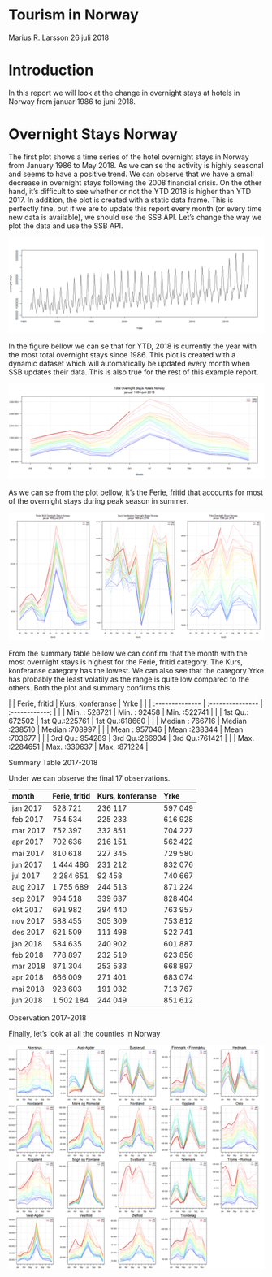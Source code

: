 Tourism in Norway
================
Marius R. Larsson
26 juli 2018

# Introduction

In this report we will look at the change in overnight stays at hotels
in Norway from januar 1986 to juni 2018.

# Overnight Stays Norway

The first plot shows a time series of the hotel overnight stays in
Norway from January 1986 to May 2018. As we can se the activity is
highly seasonal and seems to have a positive trend. We can observe that
we have a small decrease in overnight stays following the 2008 financial
crisis. On the other hand, it’s difficult to see whether or not the YTD
2018 is higher than YTD 2017. In addition, the plot is created with a
static data frame. This is perfectly fine, but if we are to update this
report every month (or every time new data is available), we should use
the SSB API. Let’s change the way we plot the data and use the SSB
API.

![](README_files/figure-gfm/extract%20data%20and%20regular%20ts%20plot-1.png)<!-- -->

In the figure bellow we can se that for YTD, 2018 is currently the year
with the most total overnight stays since 1986. This plot is created
with a dynamic dataset which will automatically be updated every month
when SSB updates their data. This is also true for the rest of this
example
report.

![](README_files/figure-gfm/total%20overnight%20stays%20plot-1.png)<!-- -->

As we can se from the plot bellow, it’s the Ferie, fritid that accounts
for most of the overnight stays during peak season in
summer.

![](README_files/figure-gfm/overnight%20stays%20by%20purpose%20plot-1.png)<!-- -->

From the summary table bellow we can confirm that the month with the
most overnight stays is highest for the Ferie, fritid category. The
Kurs, konferanse category has the lowest. We can also see that the
category Yrke has probably the least volatily as the range is quite low
compared to the others. Both the plot and summary confirms this.

|  | Ferie, fritid   | Kurs, konferanse |      Yrke      |
|  | :-------------- | :--------------- | :------------: |
|  | Min. : 528721   | Min. : 92458     |  Min. :522741  |
|  | 1st Qu.: 672502 | 1st Qu.:225761   | 1st Qu.:618660 |
|  | Median : 766716 | Median :238510   | Median :708997 |
|  | Mean : 957046   | Mean :238344     |  Mean :703677  |
|  | 3rd Qu.: 954289 | 3rd Qu.:266934   | 3rd Qu.:761421 |
|  | Max. :2284651   | Max. :339637     |  Max. :871224  |

Summary Table 2017-2018

Under we can observe the final 17 observations.

| month    | Ferie, fritid | Kurs, konferanse | Yrke    |
| :------- | :------------ | :--------------- | :------ |
| jan 2017 | 528 721       | 236 117          | 597 049 |
| feb 2017 | 754 534       | 225 233          | 616 928 |
| mar 2017 | 752 397       | 332 851          | 704 227 |
| apr 2017 | 702 636       | 216 151          | 562 422 |
| mai 2017 | 810 618       | 227 345          | 729 580 |
| jun 2017 | 1 444 486     | 231 212          | 832 076 |
| jul 2017 | 2 284 651     | 92 458           | 740 667 |
| aug 2017 | 1 755 689     | 244 513          | 871 224 |
| sep 2017 | 964 518       | 339 637          | 828 404 |
| okt 2017 | 691 982       | 294 440          | 763 957 |
| nov 2017 | 588 455       | 305 309          | 753 812 |
| des 2017 | 621 509       | 111 498          | 522 741 |
| jan 2018 | 584 635       | 240 902          | 601 887 |
| feb 2018 | 778 897       | 232 519          | 623 856 |
| mar 2018 | 871 304       | 253 533          | 668 897 |
| apr 2018 | 666 009       | 271 401          | 683 074 |
| mai 2018 | 923 603       | 191 032          | 713 767 |
| jun 2018 | 1 502 184     | 244 049          | 851 612 |

Observation 2017-2018

Finally, let’s look at all the counties in
Norway

![](README_files/figure-gfm/total%20overnight%20stays%20all%20counties%20Norway-1.png)<!-- -->
